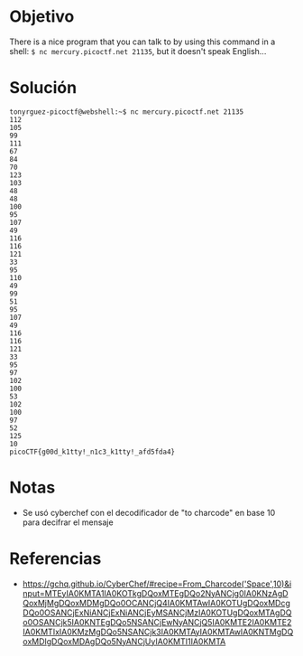 # Objetivo

There is a nice program that you can talk to by using this command in a shell: `$ nc mercury.picoctf.net 21135`, but it doesn't speak English...
# Solución
```
tonyrguez-picoctf@webshell:~$ nc mercury.picoctf.net 21135
112 
105 
99 
111 
67 
84 
70 
123 
103 
48 
48 
100 
95 
107 
49 
116 
116 
121 
33 
95 
110 
49 
99 
51 
95 
107 
49 
116 
116 
121 
33 
95 
97 
102 
100 
53 
102 
100 
97 
52 
125 
10 
picoCTF{g00d_k1tty!_n1c3_k1tty!_afd5fda4}
```

# Notas
- Se usó cyberchef con el decodificador de "to charcode" en base 10 para decifrar el mensaje

# Referencias
- https://gchq.github.io/CyberChef/#recipe=From_Charcode('Space',10)&input=MTEyIA0KMTA1IA0KOTkgDQoxMTEgDQo2NyANCjg0IA0KNzAgDQoxMjMgDQoxMDMgDQo0OCANCjQ4IA0KMTAwIA0KOTUgDQoxMDcgDQo0OSANCjExNiANCjExNiANCjEyMSANCjMzIA0KOTUgDQoxMTAgDQo0OSANCjk5IA0KNTEgDQo5NSANCjEwNyANCjQ5IA0KMTE2IA0KMTE2IA0KMTIxIA0KMzMgDQo5NSANCjk3IA0KMTAyIA0KMTAwIA0KNTMgDQoxMDIgDQoxMDAgDQo5NyANCjUyIA0KMTI1IA0KMTA